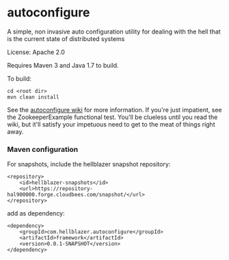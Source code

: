 autoconfigure
=============

A simple, non invasive auto configuration utility for dealing with the hell that is the current state of distributed systems

License: Apache 2.0

Requires Maven 3 and Java 1.7 to build.

To build:

    cd <root dir>
    mvn clean install

See the [autoconfigure wiki](https://github.com/Hellblazer/autoconfigure/wiki) for more information.
If you're just impatient, see the ZookeeperExample functional test.  You'll be clueless until you
read the wiki, but it'll satisfy your impetuous need to get to the meat of things right away.

### Maven configuration

For snapshots, include the hellblazer snapshot repository:

    <repository>
        <id>hellblazer-snapshots</id>
        <url>https://repository-hal900000.forge.cloudbees.com/snapshot/</url>
    </repository>
    
add as dependency:

    <dependency>
        <groupId>com.hellblazer.autoconfigure</groupId>
        <artifactId>framework</artifactId>
        <version>0.0.1-SNAPSHOT</version>
    </dependency>

